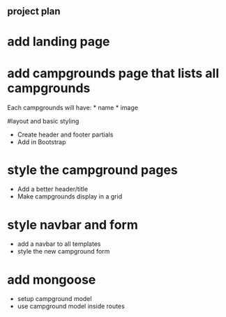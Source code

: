 project plan
------------    
# add landing page
# add campgrounds page that lists all campgrounds

Each campgrounds will have:
    * name
    * image

    
#layout and basic styling
* Create header and footer partials
* Add in Bootstrap

# style the campground pages
* Add a better header/title
* Make campgrounds display in a grid

# style navbar and form
* add a navbar to all templates
* style the new campground form

# add mongoose
* setup campground model
* use campground model inside routes